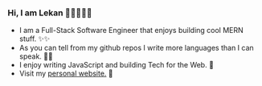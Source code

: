 ### Hi, I am Lekan 🧑🏿‍💻👋🏿

- I am a Full-Stack Software Engineer that enjoys building cool MERN stuff. ✨✨
- As you can tell from my github repos I write more languages than I can speak. 🤝🏿
- I enjoy writing JavaScript and building Tech for the Web. 🏹
- Visit my [personal website.](https://olamilekan.vercel.app/) 💎

<!--
**Areezy/Areezy** is a ✨ _special_ ✨ repository because its `README.md` (this file) appears on your GitHub profile.

Here are some ideas to get you started:

- 🔭 I’m currently working on ...
- 🌱 I’m currently learning ...
- 👯 I’m looking to collaborate on ...
- 🤔 I’m looking for help with ...
- 💬 Ask me about ...
- 📫 How to reach me: ...
- 😄 Pronouns: ...
- ⚡ Fun fact: ...
-->
